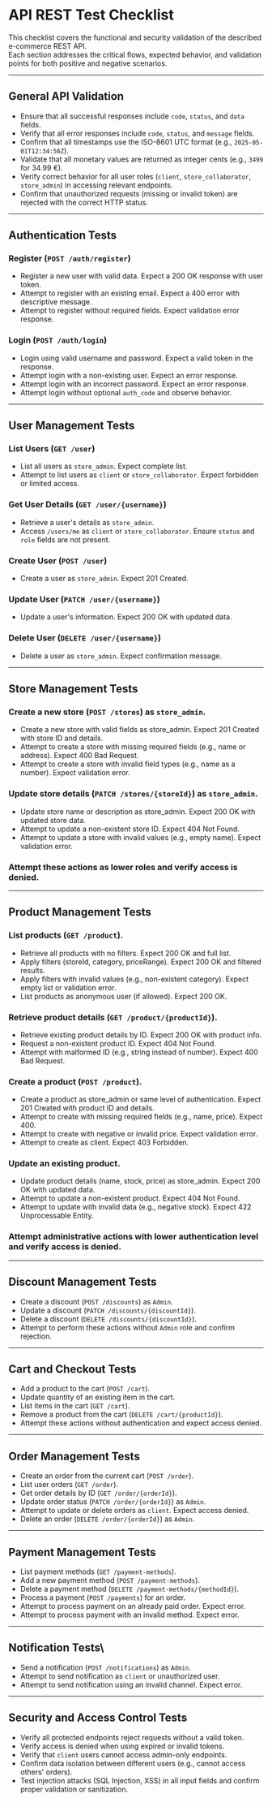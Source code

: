 ﻿# API REST Test Checklist

This checklist covers the functional and security validation of the described e-commerce REST API.  
Each section addresses the critical flows, expected behavior, and validation points for both positive and negative scenarios.

---

## General API Validation

-  Ensure that all successful responses include `code`, `status`, and `data` fields.
-  Verify that all error responses include `code`, `status`, and `message` fields.
-  Confirm that all timestamps use the ISO-8601 UTC format (e.g., `2025-05-01T12:34:56Z`).
-  Validate that all monetary values are returned as integer cents (e.g., `3499` for 34.99 €).
-  Verify correct behavior for all user roles (`client`, `store_collaborator`, `store_admin`) in accessing relevant endpoints.
-  Confirm that unauthorized requests (missing or invalid token) are rejected with the correct HTTP status.

---

## Authentication Tests

### Register (`POST /auth/register`)

-  Register a new user with valid data. Expect a 200 OK response with user token.
-  Attempt to register with an existing email. Expect a 400 error with descriptive message.
-  Attempt to register without required fields. Expect validation error response.

### Login (`POST /auth/login`)

-  Login using valid username and password. Expect a valid token in the response.
-  Attempt login with a non-existing user. Expect an error response.
-  Attempt login with an incorrect password. Expect an error response.
-  Attempt login without optional `auth_code` and observe behavior.

---

## User Management Tests

### List Users (`GET /user`)

-  List all users as `store_admin`. Expect complete list.
-  Attempt to list users as `client` or `store_collaborator`. Expect forbidden or limited access.

### Get User Details (`GET /user/{username}`)

-  Retrieve a user's details as `store_admin`.
-  Access `/users/me` as `client` or `store_collaborator`. Ensure `status` and `role` fields are not present.

### Create User (`POST /user`)

-  Create a user as `store_admin`. Expect 201 Created.

### Update User (`PATCH /user/{username}`)

-  Update a user's information. Expect 200 OK with updated data.

### Delete User (`DELETE /user/{username}`)

-  Delete a user as `store_admin`. Expect confirmation message.

---

## Store Management Tests

### Create a new store (`POST /stores`) as `store_admin`.
- Create a new store with valid fields as store_admin. Expect 201 Created with store ID and details.
- Attempt to create a store with missing required fields (e.g., name or address). Expect 400 Bad Request.
- Attempt to create a store with invalid field types (e.g., name as a number). Expect validation error.

### Update store details (`PATCH /stores/{storeId}`) as `store_admin`.
- Update store name or description as store_admin. Expect 200 OK with updated store data.
- Attempt to update a non-existent store ID. Expect 404 Not Found.
- Attempt to update a store with invalid values (e.g., empty name). Expect validation error.

### Attempt these actions as lower roles and verify access is denied.

---

## Product Management Tests

### List products (`GET /product`).
- Retrieve all products with no filters. Expect 200 OK and full list.
- Apply filters (storeId, category, priceRange). Expect 200 OK and filtered results.
- Apply filters with invalid values (e.g., non-existent category). Expect empty list or validation error.
- List products as anonymous user (if allowed). Expect 200 OK.

### Retrieve product details (`GET /product/{productId}`).
- Retrieve existing product details by ID. Expect 200 OK with product info.
- Request a non-existent product ID. Expect 404 Not Found.
- Attempt with malformed ID (e.g., string instead of number). Expect 400 Bad Request.

### Create a product (`POST /product`).
- Create a product as store_admin or same level of authentication. Expect 201 Created with product ID and details.
- Attempt to create with missing required fields (e.g., name, price). Expect 400.
- Attempt to create with negative or invalid price. Expect validation error.
- Attempt to create as client. Expect 403 Forbidden.

### Update an existing product.
- Update product details (name, stock, price) as store_admin. Expect 200 OK with updated data.
- Attempt to update a non-existent product. Expect 404 Not Found.
- Attempt to update with invalid data (e.g., negative stock). Expect 422 Unprocessable Entity.

### Attempt administrative actions with lower authentication level and verify access is denied.

---

## Discount Management Tests

-  Create a discount (`POST /discounts`) as `Admin`.
-  Update a discount (`PATCH /discounts/{discountId}`).
-  Delete a discount (`DELETE /discounts/{discountId}`).
-  Attempt to perform these actions without `Admin` role and confirm rejection.

---

## Cart and Checkout Tests

-  Add a product to the cart (`POST /cart`).
-  Update quantity of an existing item in the cart.
-  List items in the cart (`GET /cart`).
-  Remove a product from the cart (`DELETE /cart/{productId}`).
-  Attempt these actions without authentication and expect access denied.

---

## Order Management Tests

-  Create an order from the current cart (`POST /order`).
-  List user orders (`GET /order`).
-  Get order details by ID (`GET /order/{orderId}`).
-  Update order status (`PATCH /order/{orderId}`) as `Admin`.
-  Attempt to update or delete orders as `client`. Expect access denied.
-  Delete an order (`DELETE /order/{orderId}`) as `Admin`.

---

## Payment Management Tests

-  List payment methods (`GET /payment-methods`).
-  Add a new payment method (`POST /payment-methods`).
-  Delete a payment method (`DELETE /payment-methods/{methodId}`).
-  Process a payment (`POST /payments`) for an order.
-  Attempt to process payment on an already paid order. Expect error.
-  Attempt to process payment with an invalid method. Expect error.

---

## Notification Tests\

-  Send a notification (`POST /notifications`) as `Admin`.
-  Attempt to send notification as `client` or unauthorized user.
-  Attempt to send notification using an invalid channel. Expect error.

---

## Security and Access Control Tests

-  Verify all protected endpoints reject requests without a valid token.
-  Verify access is denied when using expired or invalid tokens.
-  Verify that `client` users cannot access admin-only endpoints.
-  Confirm data isolation between different users (e.g., cannot access others' orders).
-  Test injection attacks (SQL Injection, XSS) in all input fields and confirm proper validation or sanitization.
